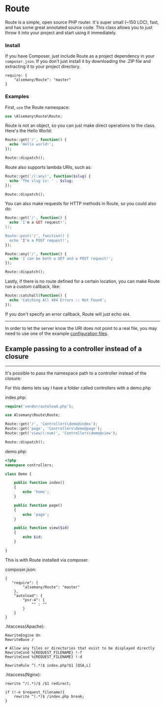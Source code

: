 Route
=====

Route is a simple, open source PHP router. It's super small (~150 LOC), fast, and has some great annotated source code. This class allows you to just throw it into your project and start using it immediately.

### Install

If you have Composer, just include Route as a project dependency in your `composer.json`. If you don't just install it by downloading the .ZIP file and extracting it to your project directory.

```
require: {
    "alsemany/Route": "master"
}
```

### Examples

First, `use` the Route namespace:

```PHP
use \Alsemany\Route\Route;
```

Route is not an object, so you can just make direct operations to the class. Here's the Hello World:

```PHP
Route::get('/', function() {
  echo 'Hello world!';
});

Route::dispatch();
```

Route also supports lambda URIs, such as:

```PHP
Route::get('/(:any)', function($slug) {
  echo 'The slug is: ' . $slug;
});

Route::dispatch();
```

You can also make requests for HTTP methods in Route, so you could also do:

```PHP
Route::get('/', function() {
  echo 'I'm a GET request!';
});

Route::post('/', function() {
  echo 'I'm a POST request!';
});

Route::any('/', function() {
  echo 'I can be both a GET and a POST request!';
});

Route::dispatch();
```

Lastly, if there is no route defined for a certain location, you can make Route run a custom callback, like:

```PHP
Route::catchall(function() {
  echo 'Catching All 404 Errors :: Not Found';
});
```

If you don't specify an error callback, Route will just echo `404`.

<hr>

In order to let the server know the URI does not point to a real file, you may need to use one of the example [configuration files](https://github.com/alsemany/Route/blob/master/config).


## Example passing to a controller instead of a closure
<hr>
It's possible to pass the namespace path to a controller instead of the closure:

For this demo lets say I have a folder called controllers with a demo.php

index.php:

```php
require('vendor/autoload.php');

use Alsemany\Route\Route;

Route::get('/', 'Controllers\demo@index');
Route::get('page', 'Controllers\demo@page');
Route::get('view/(:num)', 'Controllers\demo@view');

Route::dispatch();
```

demo.php:

```php
<?php
namespace controllers;

class Demo {

    public function index()
    {
        echo 'home';
    }

    public function page()
    {
        echo 'page';
    }

    public function view($id)
    {
        echo $id;
    }

}
```

This is with Route installed via composer.

composer.json:

```
{
   "require": {
        "alsemany/Route": "master"
    },
    "autoload": {
        "psr-4": {
            "" : ""
        }
    }
}
````

.htaccess(Apache):

```
RewriteEngine On
RewriteBase /

# Allow any files or directories that exist to be displayed directly
RewriteCond %{REQUEST_FILENAME} !-f
RewriteCond %{REQUEST_FILENAME} !-d

RewriteRule ^(.*)$ index.php?$1 [QSA,L]
```

.htaccess(Nginx):

```
rewrite ^/(.*)/$ /$1 redirect;

if (!-e $request_filename){
	rewrite ^(.*)$ /index.php break;
}

```
